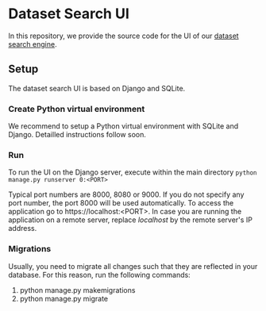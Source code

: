 # Dataset Search UI

In this repository, we provide the source code for the UI of our [dataset search engine](https://github.com/michaelfaerber/dataset-search).

## Setup

The dataset search UI is based on Django and SQLite.

### Create Python virtual environment

We recommend to setup a Python virtual environment with SQLite and Django.
Detailled instructions follow soon.

### Run

To run the UI on the Django server, execute within the main directory
<code>python manage.py runserver 0:&lt;PORT&gt;</code>

Typical port numbers are 8000, 8080 or 9000. If you do not specify any port number, the port 8000 will be used automatically. To access the application go to https://localhost:&lt;PORT&gt;. In case you are running the application on a remote server, replace _localhost_ by the remote server's IP address.

### Migrations

Usually, you need to migrate all changes such that they are reflected in your database. For this reason, run the following commands:

1. python manage.py makemigrations 
2. python manage.py migrate 
